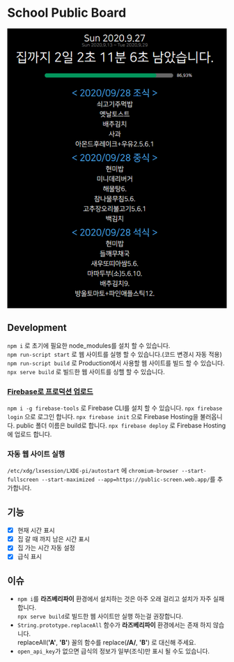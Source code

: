 # School Public Board

![alt text](1.png)

## Development

`npm i` 로 초기에 필요한 node_modules를 설치 할 수 있습니다.  
`npm run-script start` 로 웹 사이트를 실행 할 수 있습니다.(코드 변경시 자동 적용)  
`npm run-script build` 로 Production에서 사용할 웹 사이트를 빌드 할 수 있습니다.
`npx serve build` 로 빌드한 웹 사이트를 싱핼 할 수 있습니다.

### [Firebase로 프로덕션 업로드](https://firebase.google.com/docs/cli)

`npm i -g firebase-tools` 로 Firebase CLI를 설치 할 수 있습니다.
`npx firebase login` 으로 로그인 합니다.
`npx firebase init` 으로 Firebase Hosting을 불러옵니다. public 폴더 이름은 build로 합니다.
`npx firebase deploy` 로 Firebase Hosting에 업로드 합니다.

### 자동 웹 사이트 실행
`/etc/xdg/lxsession/LXDE-pi/autostart` 에
`chromium-browser --start-fullscreen --start-maximized --app=https://public-screen.web.app/`를 추가합니다.

## 기능

- [x] 현재 시간 표시
- [x] 집 갈 때 까지 남은 시간 표시
- [x] 집 가는 시간 자동 설정
- [x] 급식 표시

## 이슈

- `npm i`를 **라즈베리파이** 환경에서 설치하는 것은 아주 오래 걸리고 설치가 자주 실패합니다.  
  `npx serve build`로 빌드한 웹 사이트만 실행 하는걸 권장합니다.
- `String.prototype.replaceAll` 함수가 **라즈베리파이** 환경에서는 존재 하지 않습니다.  
  replaceAll(**'A'**, **'B'**) 꼴의 함수를 replace(**/A/**, **'B'**) 로 대신해 주세요.
- `open_api_key`가 없으면 급식의 정보가 일부(조식)만 표시 될 수도 있습니다.
